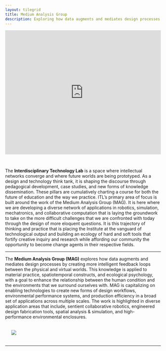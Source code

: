 ```yaml
---
layout: tilegrid
title: Medium Analysis Group
description: Exploring how data augments and mediates design processes by creating more intelligent feedback loops between the physical and virtual worlds. 
---
```


<iframe allowfullscreen="true" frameBorder="0" width="100%" height="400px" src="https://momento360.com/e/u/c39b974011b344cca1cbbffba7fe2883?utm_campaign=embed&utm_source=other&utm_medium=other&heading=0&pitch=0&field-of-view=75" style="padding-bottom: 30px"></iframe>

The **Interdisciplinary Technology Lab** is a space where intellectual networks converge and where future worlds are being prototyped. As a design and technology think tank, it is shaping the discourse through pedagogical development, case studies, and new forms of knowledge dissemination. These pillars are cumulatively charting a course for both the future of education and the way we practice. ITL’s primary area of focus is built around the work of the Medium Analysis Group (MAG). It is here where we are developing a diverse network of applications in robotics, simulation, mechatronics, and collaborative computation that is laying the groundwork to take on the more difficult challenges that we are confronted with today through the design of more eloquent questions. It is this trajectory of thinking and practice that is placing the Institute at the vanguard of technological output and building an ecology of hard and soft tools that fortify creative inquiry and research while affording our community the opportunity to become change agents in their respective fields.

<hr class="homebreak">

The **Medium Analysis Group (MAG)** explores how data augments and mediates design processes by creating more intelligent feedback loops between the physical and virtual worlds. This knowledge is applied to material practice, spatiotemporal constructs, and ecological psychology, with a goal to enhance the relationship between the human condition and the environments that we surround ourselves with. MAG is capitalizing on enabling technologies to create new forms of design workflows,  environmental performance systems, and production efficiency in a broad set of applications across multiple scales. The work is highlighted in diverse application areas that include, sentient collaborative robotics, engineered design fabrication tools, spatial analysis & simulation, and high-performance environmental enclosures.

<img src="{{ BASE_PATH }}/MAG/assets/images/home/workflow_dg.jpg" style="padding: 20px; max-width: 600px;">

<hr class="homebreak">



